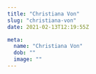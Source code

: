 ```yaml
---
title: "Christiana Von"
slug: "christiana-von"
date: 2021-02-13T12:19:55Z

meta:
  name: "Christiana Von"
  dob: ""
  image: ""
---
```


